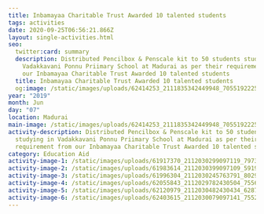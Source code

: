 ```yaml
---
title: Inbamayaa Charitable Trust Awarded 10 talented students
tags: activities
date: 2020-09-25T06:56:21.866Z
layout: single-activities.html
seo:
  twitter:card: summary
  description: Distributed Pencilbox & Penscale kit to 50 students studying in
    Vadakkavani Ponnu Priimary School at Madurai as per their requirement from
    our Inbamayaa Charitable Trust Awarded 10 talented students
  title: Inbamayaa Charitable Trust Awarded 10 talented students
  og:image: /static/images/uploads/62414253_2111835342449948_7055192225650573312_o_2111835339116615.jpg
year: "2019"
month: Jun
day: "07"
location: Madurai
main-image: /static/images/uploads/62414253_2111835342449948_7055192225650573312_o_2111835339116615.jpg
activity-description: Distributed Pencilbox & Penscale kit to 50 students
  studying in Vadakkavani Ponnu Priimary School at Madurai as per their
  requirement from our Inbamayaa Charitable Trust Awarded 10 talented students
category: Education Aid
activity-image-1: /static/images/uploads/61917370_2112030299097119_7973649223595851776_o_2112030292430453.jpg
activity-image-2: /static/images/uploads/61983614_2112030399097109_5919686018860056576_o_2112030395763776.jpg
activity-image-3: /static/images/uploads/61996304_2112030245763791_8029557328283959296_o_2112030242430458.jpg
activity-image-4: /static/images/uploads/62055843_2112029782430504_755632481356480512_o_2112029775763838.jpg
activity-image-5: /static/images/uploads/62120979_2112030482430434_6287724751456567296_o_2112030479097101.jpg
activity-image-6: /static/images/uploads/62403615_2112030079097141_7552047567303868416_o_2112030072430475.jpg
---
```

